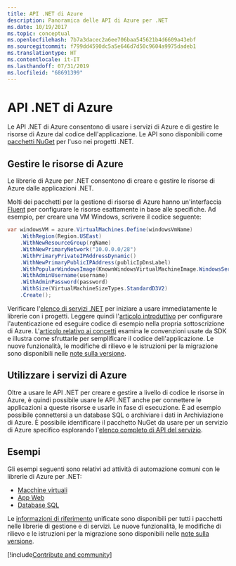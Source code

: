 ```yaml
---
title: API .NET di Azure
description: Panoramica delle API di Azure per .NET
ms.date: 10/19/2017
ms.topic: conceptual
ms.openlocfilehash: 7b7a3dacec2a6ee706baa545621b4d6609a43ebf
ms.sourcegitcommit: f799dd4590dc5a5e646d7d50c9604a9975dadeb1
ms.translationtype: HT
ms.contentlocale: it-IT
ms.lasthandoff: 07/31/2019
ms.locfileid: "68691399"
---
```

# <a name="azure-net-apis"></a>API .NET di Azure

Le API .NET di Azure consentono di usare i servizi di Azure e di gestire le risorse di Azure dal codice dell'applicazione. Le API sono disponibili come [pacchetti NuGet](/dotnet/api/overview/azure/) per l'uso nei progetti .NET. 

## <a name="manage-azure-resources"></a>Gestire le risorse di Azure

Le librerie di Azure per .NET consentono di creare e gestire le risorse di Azure dalle applicazioni .NET.

Molti dei pacchetti per la gestione di risorse di Azure hanno un'interfaccia [Fluent](dotnet-sdk-azure-concepts.md) per configurare le risorse esattamente in base alle specifiche. Ad esempio, per creare una VM Windows, scrivere il codice seguente:

```csharp
var windowsVM = azure.VirtualMachines.Define(windowsVmName)
    .WithRegion(Region.USEast)
    .WithNewResourceGroup(rgName)
    .WithNewPrimaryNetwork("10.0.0.0/28")
    .WithPrimaryPrivateIPAddressDynamic()
    .WithNewPrimaryPublicIPAddress(publicIpDnsLabel)
    .WithPopularWindowsImage(KnownWindowsVirtualMachineImage.WindowsServer2012R2Datacenter)
    .WithAdminUsername(username)
    .WithAdminPassword(password)
    .WithSize(VirtualMachineSizeTypes.StandardD3V2)
    .Create();
 ```

Verificare l'[elenco di servizi .NET](/dotnet/api/overview/azure/) per iniziare a usare immediatamente le librerie con i progetti. Leggere quindi l'[articolo introduttivo](dotnet-sdk-azure-get-started.md) per configurare l'autenticazione ed eseguire codice di esempio nella propria sottoscrizione di Azure.  L'[articolo relativo ai concetti](dotnet-sdk-azure-concepts.md) esamina le convenzioni usate da SDK e illustra come sfruttarle per semplificare il codice dell'applicazione. Le nuove funzionalità, le modifiche di rilievo e le istruzioni per la migrazione sono disponibili nelle [note sulla versione](https://github.com/Azure/azure-libraries-for-net).

## <a name="consume-azure-services"></a>Utilizzare i servizi di Azure

Oltre a usare le API .NET per creare e gestire a livello di codice le risorse in Azure, è quindi possibile usare le API .NET anche per connettere le applicazioni a queste risorse e usarle in fase di esecuzione.  È ad esempio possibile connettersi a un database SQL o archiviare i dati in Archiviazione di Azure.  È possibile identificare il pacchetto NuGet da usare per un servizio di Azure specifico esplorando l'[elenco completo di API del servizio](/dotnet/api/overview/azure/).  

## <a name="samples"></a>Esempi

Gli esempi seguenti sono relativi ad attività di automazione comuni con le librerie di Azure per .NET:

- [Macchine virtuali](dotnet-samples.md)
- [App Web](dotnet-samples.md)
- [Database SQL](dotnet-samples.md)

Le [informazioni di riferimento](/dotnet/api/overview/azure/?view=azure-dotnet) unificate sono disponibili per tutti i pacchetti nelle librerie di gestione e di servizi. Le nuove funzionalità, le modifiche di rilievo e le istruzioni per la migrazione sono disponibili nelle [note sulla versione](https://github.com/Azure/azure-libraries-for-net).

[!include[Contribute and community](includes/contribute.md)]
